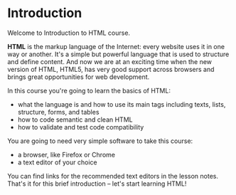
# Introduction

Welcome to Introduction to HTML course.

**HTML** is the markup language of the Internet: every website uses it in one way or another. It's a simple but powerful language that is used to structure and define content. And now we are at an exciting time when the new version of HTML, HTML5, has very good support across browsers and brings great opportunities for web development.

In this course you're going to learn the basics of HTML: 

* what the language is and how to use its main tags including texts, lists, structure, forms, and tables
* how to code semantic and clean HTML
* how to validate and test code compatibility

You are going to need very simple software to take this course:

* a browser, like Firefox or Chrome
* a text editor of your choice

You can find links for the recommended text editors in the lesson notes. That's it for this brief introduction – let's start learning HTML!
